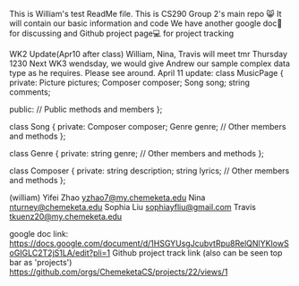 This is William's test ReadMe file.
This is CS290 Group 2's main repo 😸
It will contain our basic information and code
We have another google doc📄 for discussing and Github project page💻 for project tracking

WK2 Update(Apr10 after class)
William, Nina, Travis will meet tmr Thursday 1230
Next WK3 wendsday, we would give Andrew our sample complex data type as he requires.
Please see around.
April 11 update:
class MusicPage {
private:
    Picture pictures;
    Composer composer;
    Song song;
    string comments;

public:
    // Public methods and members
};

class Song {
private:
    Composer composer;
    Genre genre;
    // Other members and methods
};

class Genre {
private:
    string genre;
    // Other members and methods
};

class Composer {
private:
    string description;
    string lyrics;
    // Other members and methods
};


(william) Yifei Zhao
yzhao7@my.chemeketa.edu
Nina
nturney@chemeketa.edu
Sophia Liu
sophiayfliu@gmail.com
Travis
tkuenz20@my.chemeketa.edu

google doc link:
https://docs.google.com/document/d/1HSGYUsgJcubvtRpu8RelQNlYKIowSoGIGLC2T2jS1LA/edit?pli=1
Github project track link (also can be seen top bar as 'projects')
https://github.com/orgs/ChemeketaCS/projects/22/views/1
